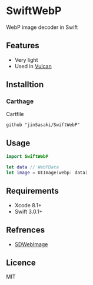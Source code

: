 # SwiftWebP
WebP image decoder in Swift

## Features
- Very light
- Used in [Vulcan](https://github.com/jinSasaki/Vulcan)

## Installtion
### Carthage
Cartfile

```
github "jinSasaki/SwiftWebP"
```

## Usage

```swift
import SwiftWebP

let data // WebPData
let image = UIImage(webp: data)
```

## Requirements
- Xcode 8.1+
- Swift 3.0.1+

## Refrences
- [SDWebImage](https://github.com/rs/SDWebImage)

## Licence
MIT
